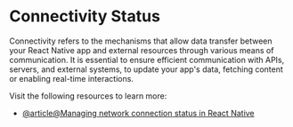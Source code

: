 # Connectivity Status

Connectivity refers to the mechanisms that allow data transfer between your React Native app and external resources through various means of communication. It is essential to ensure efficient communication with APIs, servers, and external systems, to update your app's data, fetching content or enabling real-time interactions.

Visit the following resources to learn more:

- [@article@Managing network connection status in React Native](https://blog.logrocket.com/managing-network-connection-status-in-react-native/)
